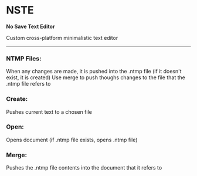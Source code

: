 # NSTE
**No Save Text Editor**

Custom cross-platform minimalistic text editor
<hr>

### NTMP Files:
When any changes are made, it is pushed into the .ntmp file (if it doesn't exist, it is created)
Use merge to push thoughs changes to the file that the .ntmp file refers to

### Create:
Pushes current text to a chosen file

### Open:
Opens document (if .ntmp file exists, opens .ntmp file)

### Merge:
Pushes the .ntmp file contents into the document that it refers to
